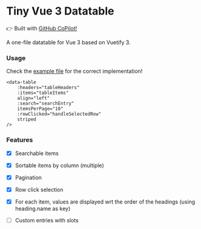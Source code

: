 # Tiny Vue 3 Datatable
👉 Built with [GitHub CoPilot!](https://copilot.github.com)

A one-file datatable for Vue 3 based on Vuetify 3.

### Usage
Check the [example file](example.vue) for the correct implementation!
```
<data-table
    :headers="tableHeaders"
    :items="tableItems"
    align="left"
    :search="searchEntry"
    itemsPerPage="10"
    :rowClicked="handleSelectedRow"
    striped
/>
```
### Features
- [x] Searchable items
- [x] Sortable items by column (multiple)
- [x] Pagination
- [x] Row click selection
- [x] For each item, values are displayed wrt the order of the headings (using heading.name as key)
- [ ] Custom entries with slots


